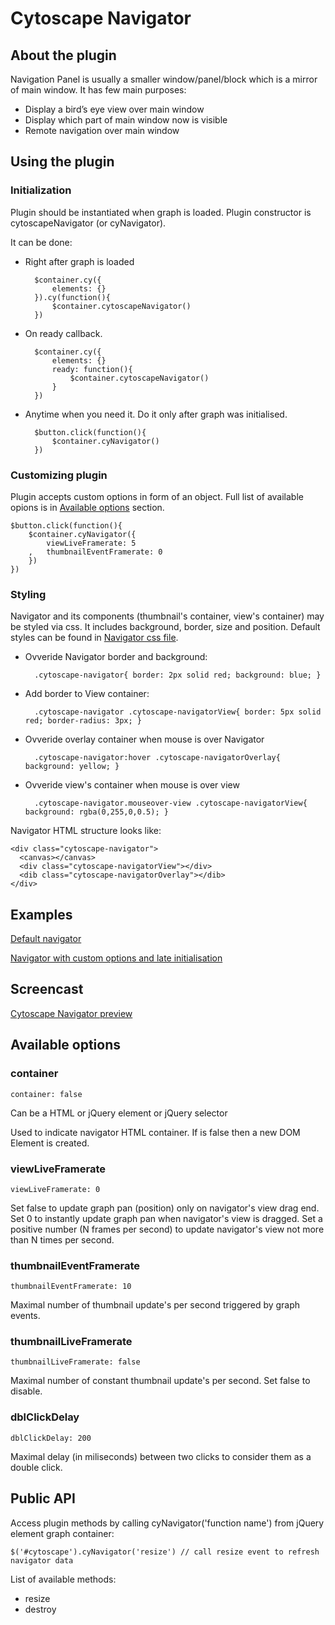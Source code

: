 # Cytoscape Navigator

## About the plugin

Navigation Panel is usually a smaller window/panel/block which is a mirror of main window. It has few main purposes:

* Display a bird’s eye view over main window
* Display which part of main window now is visible
* Remote navigation over main window

## Using the plugin

### Initialization

Plugin should be instantiated when graph is loaded. Plugin constructor is cytoscapeNavigator (or cyNavigator).

It can be done: 

* Right after graph is loaded

        $container.cy({
            elements: {}
        }).cy(function(){
            $container.cytoscapeNavigator()
        })
* On ready callback.

        $container.cy({
            elements: {}
            ready: function(){
                $container.cytoscapeNavigator()
            } 
        })
* Anytime when you need it. Do it only after graph was initialised. 

        $button.click(function(){
            $container.cyNavigator()
        })
        
### Customizing plugin

Plugin accepts custom options in form of an object. Full list of available opions is in [Available options](#available-options) section.

    $button.click(function(){
        $container.cyNavigator({
            viewLiveFramerate: 5
        ,   thumbnailEventFramerate: 0
        })
    })
        
### Styling

Navigator and its components (thumbnail's container, view's container) may be styled via css.
It includes background, border, size and position. Default styles can be found in [Navigator css file](https://github.com/bumbu/cytoscape.js/blob/navigator/src/plugins/jquery.cytoscape-navigator.css).

* Ovveride Navigator border and background:

        .cytoscape-navigator{ border: 2px solid red; background: blue; }
* Add border to View container:

        .cytoscape-navigator .cytoscape-navigatorView{ border: 5px solid red; border-radius: 3px; }
* Ovveride overlay container when mouse is over Navigator

        .cytoscape-navigator:hover .cytoscape-navigatorOverlay{ background: yellow; }
* Ovveride view's container when mouse is over view

        .cytoscape-navigator.mouseover-view .cytoscape-navigatorView{ background: rgba(0,255,0,0.5); }

Navigator HTML structure looks like:

    <div class="cytoscape-navigator">
      <canvas></canvas>
      <div class="cytoscape-navigatorView"></div>
      <dib class="cytoscape-navigatorOverlay"></dib>
    </div>

## Examples

[Default navigator](http://jsbin.com/EbIT/latest/edit)

[Navigator with custom options and late initialisation](http://jsbin.com/EMELiQI/1/edit)

## Screencast 

[Cytoscape Navigator preview](http://www.youtube.com/watch?v=vGmPK74e8bI)

## Available options

### container 
    container: false
    
Can be a HTML or jQuery element or jQuery selector

Used to indicate navigator HTML container. If is false then a new DOM Element is created.
    
### viewLiveFramerate
    viewLiveFramerate: 0
    
Set false to update graph pan (position) only on navigator's view drag end.
Set 0 to instantly update graph pan when navigator's view is dragged.
Set a positive number (N frames per second) to update navigator's view not more than N times per second.

### thumbnailEventFramerate
    thumbnailEventFramerate: 10
    
Maximal number of thumbnail update's per second triggered by graph events.

### thumbnailLiveFramerate
    thumbnailLiveFramerate: false
    
Maximal number of constant thumbnail update's per second. Set false to disable.

### dblClickDelay
    dblClickDelay: 200
    
Maximal delay (in miliseconds) between two clicks to consider them as a double click.

## Public API

Access plugin methods by calling cyNavigator('function name') from jQuery element graph container:

    $('#cytoscape').cyNavigator('resize') // call resize event to refresh navigator data
    
List of available methods:
* resize
* destroy
